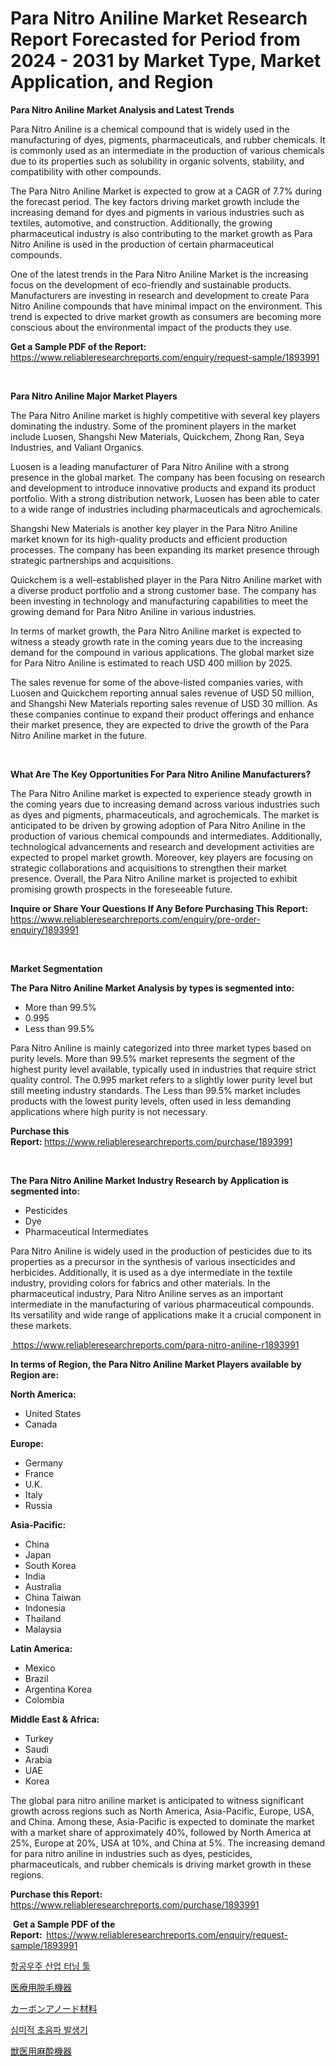 <p><h1>Para Nitro Aniline Market Research Report Forecasted for Period from 2024 -  2031 by Market Type, Market Application, and Region</h1></p><p><strong>Para Nitro Aniline Market Analysis and Latest Trends</strong></p>
<p><p>Para Nitro Aniline is a chemical compound that is widely used in the manufacturing of dyes, pigments, pharmaceuticals, and rubber chemicals. It is commonly used as an intermediate in the production of various chemicals due to its properties such as solubility in organic solvents, stability, and compatibility with other compounds.</p><p>The Para Nitro Aniline Market is expected to grow at a CAGR of 7.7% during the forecast period. The key factors driving market growth include the increasing demand for dyes and pigments in various industries such as textiles, automotive, and construction. Additionally, the growing pharmaceutical industry is also contributing to the market growth as Para Nitro Aniline is used in the production of certain pharmaceutical compounds.</p><p>One of the latest trends in the Para Nitro Aniline Market is the increasing focus on the development of eco-friendly and sustainable products. Manufacturers are investing in research and development to create Para Nitro Aniline compounds that have minimal impact on the environment. This trend is expected to drive market growth as consumers are becoming more conscious about the environmental impact of the products they use.</p></p>
<p><strong>Get a Sample PDF of the Report:&nbsp;</strong> <a href="https://www.reliableresearchreports.com/enquiry/request-sample/1893991">https://www.reliableresearchreports.com/enquiry/request-sample/1893991</a></p>
<p>&nbsp;</p>
<p><strong>Para Nitro Aniline Major Market Players</strong></p>
<p><p>The Para Nitro Aniline market is highly competitive with several key players dominating the industry. Some of the prominent players in the market include Luosen, Shangshi New Materials, Quickchem, Zhong Ran, Seya Industries, and Valiant Organics.</p><p>Luosen is a leading manufacturer of Para Nitro Aniline with a strong presence in the global market. The company has been focusing on research and development to introduce innovative products and expand its product portfolio. With a strong distribution network, Luosen has been able to cater to a wide range of industries including pharmaceuticals and agrochemicals.</p><p>Shangshi New Materials is another key player in the Para Nitro Aniline market known for its high-quality products and efficient production processes. The company has been expanding its market presence through strategic partnerships and acquisitions.</p><p>Quickchem is a well-established player in the Para Nitro Aniline market with a diverse product portfolio and a strong customer base. The company has been investing in technology and manufacturing capabilities to meet the growing demand for Para Nitro Aniline in various industries.</p><p>In terms of market growth, the Para Nitro Aniline market is expected to witness a steady growth rate in the coming years due to the increasing demand for the compound in various applications. The global market size for Para Nitro Aniline is estimated to reach USD 400 million by 2025.</p><p>The sales revenue for some of the above-listed companies varies, with Luosen and Quickchem reporting annual sales revenue of USD 50 million, and Shangshi New Materials reporting sales revenue of USD 30 million. As these companies continue to expand their product offerings and enhance their market presence, they are expected to drive the growth of the Para Nitro Aniline market in the future.</p></p>
<p>&nbsp;</p>
<p><strong>What Are The Key Opportunities For Para Nitro Aniline Manufacturers?</strong></p>
<p><p>The Para Nitro Aniline market is expected to experience steady growth in the coming years due to increasing demand across various industries such as dyes and pigments, pharmaceuticals, and agrochemicals. The market is anticipated to be driven by growing adoption of Para Nitro Aniline in the production of various chemical compounds and intermediates. Additionally, technological advancements and research and development activities are expected to propel market growth. Moreover, key players are focusing on strategic collaborations and acquisitions to strengthen their market presence. Overall, the Para Nitro Aniline market is projected to exhibit promising growth prospects in the foreseeable future.</p></p>
<p><strong>Inquire or Share Your Questions If Any Before Purchasing This Report:</strong> <a href="https://www.reliableresearchreports.com/enquiry/pre-order-enquiry/1893991">https://www.reliableresearchreports.com/enquiry/pre-order-enquiry/1893991</a></p>
<p>&nbsp;</p>
<p><strong>Market Segmentation</strong></p>
<p><strong>The Para Nitro Aniline Market Analysis by types is segmented into:</strong></p>
<p><ul><li>More than 99.5%</li><li>0.995</li><li>Less than 99.5%</li></ul></p>
<p><p>Para Nitro Aniline is mainly categorized into three market types based on purity levels. More than 99.5% market represents the segment of the highest purity level available, typically used in industries that require strict quality control. The 0.995 market refers to a slightly lower purity level but still meeting industry standards. The Less than 99.5% market includes products with the lowest purity levels, often used in less demanding applications where high purity is not necessary.</p></p>
<p><strong>Purchase this Report:&nbsp;</strong><a href="https://www.reliableresearchreports.com/purchase/1893991">https://www.reliableresearchreports.com/purchase/1893991</a></p>
<p>&nbsp;</p>
<p><strong>The Para Nitro Aniline Market Industry Research by Application is segmented into:</strong></p>
<p><ul><li>Pesticides</li><li>Dye</li><li>Pharmaceutical Intermediates</li></ul></p>
<p><p>Para Nitro Aniline is widely used in the production of pesticides due to its properties as a precursor in the synthesis of various insecticides and herbicides. Additionally, it is used as a dye intermediate in the textile industry, providing colors for fabrics and other materials. In the pharmaceutical industry, Para Nitro Aniline serves as an important intermediate in the manufacturing of various pharmaceutical compounds. Its versatility and wide range of applications make it a crucial component in these markets.</p></p>
<p><a href="https://www.reliableresearchreports.com/para-nitro-aniline-r1893991">&nbsp;https://www.reliableresearchreports.com/para-nitro-aniline-r1893991</a></p>
<p><strong>In terms of Region, the Para Nitro Aniline Market Players available by Region are:</strong></p>
<p>
    <p> <strong> North America: </strong>
        <ul>
            <li>United States</li>
            <li>Canada</li>
        </ul>
        </p> 
    <p> <strong> Europe: </strong>
        <ul>
            <li>Germany</li>
            <li>France</li>
            <li>U.K.</li>
            <li>Italy</li>
            <li>Russia</li>
        </ul>
        </p> 
    <p> <strong> Asia-Pacific: </strong>
        <ul>
            <li>China</li>
            <li>Japan</li>
            <li>South Korea</li>
            <li>India</li>
            <li>Australia</li>
            <li>China Taiwan</li>
            <li>Indonesia</li>
            <li>Thailand</li>
            <li>Malaysia</li>
        </ul>
        </p> 
    <p> <strong> Latin America: </strong>
        <ul>
            <li>Mexico</li>
            <li>Brazil</li>
            <li>Argentina Korea</li>
            <li>Colombia</li>
        </ul>
        </p> 
    <p> <strong> Middle East & Africa: </strong>
        <ul>
            <li>Turkey</li>
            <li>Saudi</li>
            <li>Arabia</li>
            <li>UAE</li>
            <li>Korea</li>
        </ul>
    </p>
    </p>
<p><p>The global para nitro aniline market is anticipated to witness significant growth across regions such as North America, Asia-Pacific, Europe, USA, and China. Among these, Asia-Pacific is expected to dominate the market with a market share of approximately 40%, followed by North America at 25%, Europe at 20%, USA at 10%, and China at 5%. The increasing demand for para nitro aniline in industries such as dyes, pesticides, pharmaceuticals, and rubber chemicals is driving market growth in these regions.</p></p>
<p><strong>Purchase this Report: </strong><a href="https://www.reliableresearchreports.com/purchase/1893991">https://www.reliableresearchreports.com/purchase/1893991</a></p>
<p>&nbsp;<strong>Get a Sample PDF of the Report:&nbsp;&nbsp;</strong><a href="https://www.reliableresearchreports.com/enquiry/request-sample/1893991">https://www.reliableresearchreports.com/enquiry/request-sample/1893991</a></p>
<p><strong></strong></p>
<p><p><a href="https://github.com/Jackieshlerin98056/Market-Research-Report-List-1/blob/main/6307396140638.md">항공우주 산업 터닝 툴</a></p><p><a href="https://medium.com/@thomassandoval55/%E5%8C%BB%E7%99%82%E7%94%A8%E8%84%B1%E6%AF%9B%E5%99%A8%E5%85%B7%E3%81%AE%E5%B8%82%E5%A0%B4%E8%AA%BF%E6%9F%BB%E3%83%AC%E3%83%9D%E3%83%BC%E3%83%88%E3%81%AB%E3%81%AF-2024%E5%B9%B4%E3%81%8B%E3%82%892031%E5%B9%B4%E3%81%BE%E3%81%A7%E3%81%AE-%E3%81%AEcagr%E3%81%A7%E4%BA%88%E6%B8%AC%E3%81%95%E3%82%8C%E3%82%8B%E5%B8%82%E5%A0%B4%E8%A6%8F%E6%A8%A1-%E3%82%B7%E3%82%A7%E3%82%A2-%E6%88%90%E9%95%B7%E7%8E%87%E3%81%AE%E5%88%86%E6%9E%90%E3%81%8C%E5%90%AB%E3%81%BE%E3%82%8C%E3%81%A6%E3%81%84%E3%81%BE%E3%81%99-896f98713ab5">医療用脱毛機器</a></p><p><a href="https://github.com/MacyOrn/Market-Research-Report-List-1/blob/main/9657525135169.md">カーボンアノード材料</a></p><p><a href="https://medium.com/@bennyuigleyjks/%EB%AF%B8%EC%A0%81-%EC%B4%88%EC%9D%8C%ED%8C%8C-%EB%B0%9C%EC%83%9D%EA%B8%B0-%EC%8B%9C%EC%9E%A5-%EA%B7%9C%EB%AA%A8-%EC%8B%9C%EC%9E%A5-%EC%84%B8%EB%B6%84%ED%99%94-%EC%8B%9C%EC%9E%A5-%EB%8F%99%ED%96%A5-%EB%B0%8F-%EC%84%B1%EC%9E%A5-%EB%B6%84%EC%84%9D-%EC%98%88%EC%B8%A1-2031%EB%85%84%EA%B9%8C%EC%A7%80-f61133108984">심미적 초음파 발생기</a></p><p><a href="https://medium.com/@thomassandoval55/%E7%8D%A3%E5%8C%BB%E7%94%A8%E9%BA%BB%E9%85%94%E5%99%A8%E5%85%B7%E5%B8%82%E5%A0%B4%E3%81%AE%E6%96%B0%E8%88%88%E3%83%88%E3%83%AC%E3%83%B3%E3%83%89%E3%81%A8%E5%B0%86%E6%9D%A5%E5%B1%95%E6%9C%9B-2024%E5%B9%B4%E3%81%8B%E3%82%892031%E5%B9%B4%E3%81%BE%E3%81%A7%E3%81%AE%E6%9C%9F%E9%96%93%E3%81%AB%E3%81%A4%E3%81%84%E3%81%A6-3189255e93fe">獣医用麻酔機器</a></p></p>